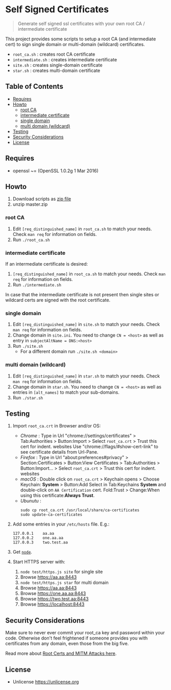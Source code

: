 # Self Signed Certificates

> Generate self signed ssl certificates with your own root CA / intermediate certificate

This project provides some scripts to setup a root CA (and intermediate cert) to sign single domain or multi-domain (wildcard) certificates.

- `root_ca.sh` : creates root CA certificate
- `intermediate.sh` : creates intermediate certificate
- `site.sh` : creates single-domain certificate
- `star.sh` : creates multi-domain certificate

## Table of Contents

<!-- !toc (minlevel=2 omit="Table of Contents") -->

* [Requires](#requires)
* [Howto](#howto)
  * [root CA](#root-ca)
  * [intermediate certificate](#intermediate-certificate)
  * [single domain](#single-domain)
  * [multi domain (wildcard)](#multi-domain-wildcard)
* [Testing](#testing)
* [Security Considerations](#security-considerations)
* [License](#license)

<!-- toc! -->

## Requires

- openssl ~= (OpenSSL 1.0.2g  1 Mar 2016)

## Howto

1. Download scripts as [zip file](https://github.com/commenthol/self-signed-certs/archive/refs/heads/master.zip) 
2. unzip master.zip

### root CA

1. Edit `[req_distinguished_name]` in `root_ca.sh` to match your needs. Check `man req` for information on fields.
2. Run `./root_ca.sh`

### intermediate certificate

If an intermediate certificate is desired:

1. `[req_distinguished_name]` in `root_ca.sh` to match your needs. Check `man req` for information on fields.
2. Run `./intermediate.sh`

In case that the intermediate certificate is not present then single sites or wildcard certs are signed with the root certificate.

### single domain

1. Edit `[req_distinguished_name]` in `site.sh` to match your needs. Check `man req` for information on fields.
2. Change domain in `site.ini`. You need to change `CN = <host>` as well as entry in `subjectAltName = DNS:<host>`
3. Run `./site.sh`
   - For a different domain run `./site.sh <domain>`

### multi domain (wildcard)

1. Edit `[req_distinguished_name]` in `star.sh` to match your needs. Check `man req` for information on fields.
2. Change domain in `star.sh`. You need to change `CN = <host>` as well as entries in `[alt_names]` to match your sub-domains.
3. Run `./star.sh`

## Testing

1. Import `root_ca.crt` in Browser and/or OS:
   - _Chrome_ : Type in Url "chrome://settings/certificates" > Tab:Authorities > Button:Import > Select `root_ca.crt` > Trust this cert for indent. websites
     Use "chrome://flags/#show-cert-link" to see certificate details from Url-Pane.
   - _Firefox_ : Type in Url "about:preferences#privacy" > Section:Certificates > Button:View Certificates > Tab:Authorities > Button:Import... > Select `root_ca.crt` > Trust this cert for indent. websites
   - _macOS_ : Double click on `root_ca.crt` > Keychain opens > Choose Keychain: **System** > Button:Add
     Select in Tab:Keychains **System** and double-click on `AA Certification` cert. Fold:Trust > Change:When using this certificate:**Always Trust**.
   - _Ubunutu_ :
     ```
     sudo cp root_ca.crt /usr/local/share/ca-certificates
     sudo update-ca-certificates
     ```

2. Add some entries in your `/etc/hosts` file. E.g.:
   ````
   127.0.0.1    aa.aa
   127.0.0.2    one.aa.aa
   127.0.0.3    two.test.aa
   ````

3. Get [`node`](https://nodejs.org).
4. Start HTTPS server with:
   1. `node test/https.js site` for single site
   2. Browse <https://aa.aa:8443>
   3. `node test/https.js star` for multi domain
   4. Browse <https://aa.aa:8443>
   5. Browse <https://one.aa.aa:8443>
   6. Browse <https://two.test.aa:8443>
   7. Browse <https://localhost:8443>

## Security Considerations

Make sure to never ever commit your root_ca key and password within your code.
Otherwise don't feel frightened if someone provides you with certificates from any domain, even those from the big five.

Read more about [Root Certs and MITM Attacks here](https://www.bleepingcomputer.com/news/security/sennheiser-headset-software-could-allow-man-in-the-middle-ssl-attacks/).

## License

- Unlicense https://unlicense.org
